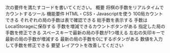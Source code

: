 次の要件を満たすコードを書いてください。
概要
将棋の手数をリアルタイムでカウントするツール
機能要件
HTML・CSS・Javascriptを使う
100局カウントできる
それぞれの局の手数は表で確認できる
総手数を表示する
手数はLocalStorageに保存する
手数を増減できるカウントボタンがある
指定した局の手数を修正できる
スペースキーで最新の局の手数が1つ増える
左右の矢印キーで最新の局の手数が増減する
最新の局の手数を0にするボタンがある
数値を入力して手数を修正できる
要望
レイアウトを改善してください
